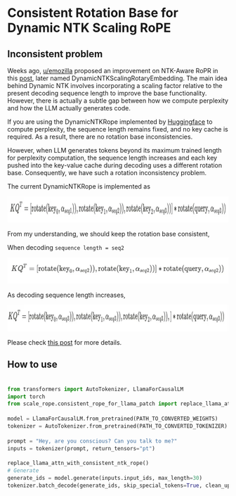 # Consistent Rotation Base for Dynamic NTK Scaling RoPE

## Inconsistent problem
Weeks ago, [u/emozilla](https://www.reddit.com/user/emozilla) proposed an improvement on NTK-Aware RoPR in this [post](https://www.reddit.com/r/LocalLLaMA/comments/14mrgpr/dynamically_scaled_rope_further_increases/), later named DynamicNTKScalingRotaryEmbedding. The main idea behind Dynamic NTK involves incorporating a scaling factor relative to the present decoding sequence length to improve the base functionality.
However, there is actually a subtle gap between how we compute perplexity and how the LLM actually generates code. 

If you are using the DynamicNTKRope implemented by [Huggingface](https://github.com/huggingface/transformers/blob/b257c46a075419c09e5ce5c5aa39bc346ecdb9a5/src/transformers/models/llama/modeling_llama.py#L147) to compute perplexity, the sequence length remains fixed, and no key cache is required. As a result, there are no rotation base inconsistencies.

However, when LLM generates tokens beyond its maximum trained length for perplexity computation, the sequence length increases and each key pushed into the key-value cache during decoding uses a different rotation base. Consequently, we have such a rotation inconsistency problem.

The current DynamicNTKRope is implemented as

<img src="doc/eq1.png" width="1000" height="60">

From my understanding, we should keep the rotation base consistent,

When decoding `sequence length = seq2`

<img src="doc/eq2.png" width="600" height="60">

As decoding sequence length increases,

<img src="doc/eq3.png" width="850" height="60">

Please check [this post](https://www.reddit.com/r/LocalLLaMA/comments/155bexn/a_potential_rotation_inconsistency_of_dynamically/) for more details.


## How to use
```python

from transformers import AutoTokenizer, LlamaForCausalLM
import torch
from scale_rope.consistent_rope_for_llama_patch import replace_llama_attn_with_consistent_ntk_rope

model = LlamaForCausalLM.from_pretrained(PATH_TO_CONVERTED_WEIGHTS)
tokenizer = AutoTokenizer.from_pretrained(PATH_TO_CONVERTED_TOKENIZER)

prompt = "Hey, are you conscious? Can you talk to me?"
inputs = tokenizer(prompt, return_tensors="pt")

replace_llama_attn_with_consistent_ntk_rope()
# Generate
generate_ids = model.generate(inputs.input_ids, max_length=30)
tokenizer.batch_decode(generate_ids, skip_special_tokens=True, clean_up_tokenization_spaces=False)[0]

```
